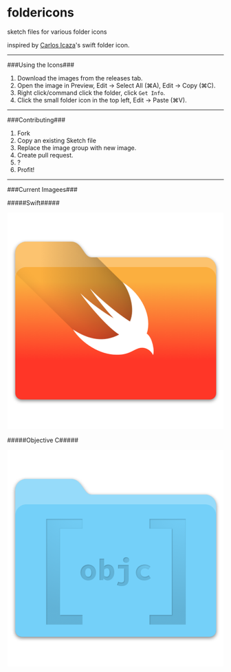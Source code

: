 foldericons
===========

sketch files for various folder icons

inspired by [Carlos Icaza](http://www.carlosicaza.com/2014/07/16/swift-folder-icon/)'s swift folder icon.

---

###Using the Icons###

1.  Download the images from the releases tab.
2.  Open the image in Preview, Edit -> Select All (⌘A), Edit -> Copy (⌘C).
3.  Right click/command click the folder, click `Get Info`.
4.  Click the small folder icon in the top left, Edit -> Paste (⌘V).

---

###Contributing###

1.	Fork
2.	Copy an existing Sketch file
3.	Replace the image group with new image.
4.	Create pull request.
5.	?
4.	Profit!

---

###Current Imagees###

#####Swift#####

![](https://github.com/amonshiz/foldericons/blob/master/Icons/Swift%402x.png)

#####Objective C#####

![](https://github.com/amonshiz/foldericons/blob/master/Icons/ObjectiveC%402x.png)
